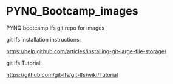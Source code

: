 # PYNQ_Bootcamp_images

PYNQ bootcamp lfs git repo for images

git lfs installation instructions:

https://help.github.com/articles/installing-git-large-file-storage/

git lfs Tutorial:

https://github.com/git-lfs/git-lfs/wiki/Tutorial
